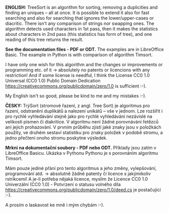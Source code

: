 **ENGLISH:** TreeSort is an algorithm for sorting, removing a duplicities and finding an uniques – all at once. It is possible to extend it also for fast searching and also for searching that ignores the lower/upper-cases or diacritic. 
There isn't any comparison of strings nor swapping ones. The algorithm detects used characters in 1st pass, then it makes the statistics about characters in 2nd pass (this statistics has form of tree), and one reading of this tree returns the result. 

**See the documentation files - PDF or ODT.** The examples are in LibreOffice Basic. The example in Python is with comparison of algorithm Timsort. 

I have only one wish for this algorithm and the changes or improvements or programming etc. of it → absolutely no patents or licencions with any restriction! And if some license is needful, I think the License CC0 1.0 Universal (CC0 1.0) Public Domain Dedication https://creativecommons.org/publicdomain/zero/1.0 is sufficient :-).

My English isn't so good, please be kind to me and my mistakes :-).

**ČESKY:**
TrýSort (stromové řazení, z angl. Tree Sort) je algoritmus pro řazení, odstranění duplikátů a nalezení unikátů – vše v jednom. Lze rozšířit i pro rychlé vyhledávání stejně jako pro rychlé vyhledávání nezávislé na velikosti písmen či diakritice. 
V algoritmu není žádné porovnávání řetězců ani jejich prohazování. V prvním průběhu zjistí jaké znaky jsou v položkách použity, ve druhém sestaví statistiku pro znaky položek v podobě stromu, a jedno přečtení onoho stromu poskytne výsledek. 

**Mrkni na dokumentační soubory - PDF nebo ODT.** Příklady jsou zatím v LibreOffice Basicu. Ukázka v Pythonu Pythonu je s porovnáním algoritmu Timsort. 

Mám pouze jediné přání pro tento algoritmus a jeho změny, vylepšování, programování atd. -> absolutně žádné patenty či licence s jakýmikoliv rstrikcemi! A je-li potřeba nějaká licence, myslím že Licence CC0 1.0 Univerzální (CC0 1.0) - Potvrzení o statusu volného díla https://creativecommons.org/publicdomain/zero/1.0/deed.cs je postačující :-).

A prosím o laskavost ke mně i mým chybám :-).
